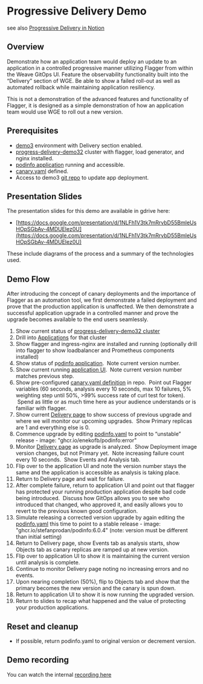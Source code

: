 # Progressive Delivery Demo

see also [Progressive Delivery in Notion](https://www.notion.so/weaveworks/Progressive-Delivery-demo-script-004618e154d04a8b8beed506a7d39174) 

## Overview

Demonstrate how an application team would deploy an update to an application in a controlled progressive manner utilizing Flagger from within the Weave GitOps UI. Feature the observability functionality built into the “Delivery” section of WGE. Be able to show a failed roll-out as well as automated rollback while maintaining application resiliency.

This is not a demonstration of the advanced features and functionality of Flagger, it is designed as a simple demonstration of how an application team would use WGE to roll out a new version.

## Prerequisites

*   [demo3](https://demo3.weavegitops.com/applications/delivery) environment with Delivery section enabled.
*   [progress-delivery-demo32](https://demo3.weavegitops.com/cluster/details?clusterName=progress-delivery-demo32) cluster with flagger, load generator, and nginx installed.
*   [podinfo application](http://progress-delivery-demo32.weavegitops.com/) running and accessible.
*   [canary.yaml](https://github.com/weavegitops/demo3-repo/blob/main/apps/podinfo/templates/canary.yaml) defined.
*   Access to demo3 [git repo](https://github.com/weavegitops/demo3-repo/tree/main/clusters/default/progress-delivery-demo32/apps) to update app deployment.

## Presentation Slides

The presentation slides for this demo are available in gdrive here:

*   [https://docs.google.com/presentation/d/1NLFh1V3tk7mRrvbD55BmleUsHOpSGbAv-4MDUElez0U](https://docs.google.com/presentation/d/1NLFh1V3tk7mRrvbD55BmleUsHOpSGbAv-4MDUElez0U)

These include diagrams of the process and a summary of the technologies used.

## Demo Flow

After introducing the concept of canary deployments and the importance of Flagger as an automation tool, we first demonstrate a failed deployment and prove that the production application is unaffected. We then demonstrate a successful application upgrade in a controlled manner and prove the upgrade becomes available to the end users seamlessly.

1.  Show current status of [progress-delivery-demo32 cluster](https://demo3.weavegitops.com/cluster/details?clusterName=progress-delivery-demo32)
2.  Drill into [Applications](https://demo3.weavegitops.com/applications?filters=clusterName%3A%20default%2Fprogress-delivery-demo32) for that cluster
3.  Show flagger and ingress-nginx are installed and running (optionally drill into flagger to show loadbalancer and Prometheus components installed)
4.  Show status of p[odinfo application](https://demo3.weavegitops.com/helm_release/details?clusterName=default%2Fprogress-delivery-demo32&name=podinfo&namespace=test).  Note current version number.
5.  Show current running [application UI](http://progress-delivery-demo32.weavegitops.com/).  Note current version number matches previous step.
6.  Show pre-configured [canary.yaml definition](https://github.com/weavegitops/demo3-repo/blob/main/apps/podinfo/templates/canary.yaml) in repo.  Point out Flagger variables (60 seconds, analysis every 10 seconds, max 10 failures, 5% weighting step until 50%, >99% success rate of curl test for token).  Spend as little or as much time here as your audience understands or is familiar with flagger.
7.  Show current [Delivery page](https://demo3.weavegitops.com/applications/delivery/4418f6f8-a88a-4d04-a50d-f556ccbce6e0/details?clusterName=default%2Fprogress-delivery-demo32&name=podinfo&namespace=test) to show success of previous upgrade and where we will monitor our upcoming upgrades.  Show Primary replicas are 1 and everything else is 0.
8.  Commence upgrade by editing [podinfo.yaml](https://github.com/weavegitops/demo3-repo/blob/main/clusters/default/progress-delivery-demo32/apps/podinfo.yaml) to point to “unstable” release - image: "ghcr.io/enekofb/podinfo:error"
9.  Monitor [Delivery page](https://demo3.weavegitops.com/applications/delivery/4418f6f8-a88a-4d04-a50d-f556ccbce6e0/details?clusterName=default%2Fprogress-delivery-demo32&name=podinfo&namespace=test) as upgrade is analyzed.  Show Deployment image version changes, but not Primary yet.  Note increasing failure count every 10 seconds.  Show Events and Analysis tab.
10.  Flip over to the application UI and note the version number stays the same and the application is accessible as analysis is taking place.
11.  Return to Delivery page and wait for failure.
12.  After complete failure, return to application UI and point out that flagger has protected your running production application despite bad code being introduced.  Discuss how GitOps allows you to see who introduced that changed, who approved it, and easily allows you to revert to the previous known good configuration.
13.  Simulate releasing a corrected version upgrade by again editing the [podinfo.yaml](https://github.com/weavegitops/demo3-repo/blob/main/clusters/default/progress-delivery-demo32/apps/podinfo.yaml) this time to point to a stable release - image: "ghcr.io/stefanprodan/podinfo:6.0.4" (note: version must be different than initial setting)
14.  Return to Delivery page, show Events tab as analysis starts, show Objects tab as canary replicas are ramped up at new version.
15.  Flip over to application UI to show it is maintaining the current version until analysis is complete.
16.  Continue to monitor Delivery page noting no increasing errors and no events.
17.  Upon nearing completion (50%), flip to Objects tab and show that the primary becomes the new version and the canary is spun down.
18.  Return to application UI to show it is now running the upgraded version.
19.  Return to slides to recap what happened and the value of protecting your production applications. 

## Reset and cleanup

*   If possible, return podinfo.yaml to original version or decrement version.

## Demo recording

You can watch the internal [recording here](https://drive.google.com/file/d/1-rhaTCSi-dtQnPqRwofPIhLU7wwVSmav/view?usp=sharing)
